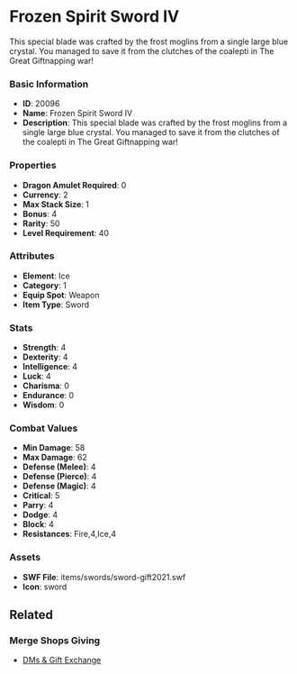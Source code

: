 # Frozen Spirit Sword IV

This special blade was crafted by the frost moglins from a single large blue crystal. You managed to save it from the clutches of the coalepti in The Great Giftnapping war!

### Basic Information

- **ID**: 20096
- **Name**: Frozen Spirit Sword IV
- **Description**: This special blade was crafted by the frost moglins from a single large blue crystal. You managed to save it from the clutches of the coalepti in The Great Giftnapping war!

### Properties

- **Dragon Amulet Required**: 0
- **Currency**: 2
- **Max Stack Size**: 1
- **Bonus**: 4
- **Rarity**: 50
- **Level Requirement**: 40

### Attributes

- **Element**: Ice
- **Category**: 1
- **Equip Spot**: Weapon
- **Item Type**: Sword

### Stats

- **Strength**: 4
- **Dexterity**: 4
- **Intelligence**: 4
- **Luck**: 4
- **Charisma**: 0
- **Endurance**: 0
- **Wisdom**: 0

### Combat Values

- **Min Damage**: 58
- **Max Damage**: 62
- **Defense (Melee)**: 4
- **Defense (Pierce)**: 4
- **Defense (Magic)**: 4
- **Critical**: 5
- **Parry**: 4
- **Dodge**: 4
- **Block**: 4
- **Resistances**: Fire,4,Ice,4

### Assets

- **SWF File**: items/swords/sword-gift2021.swf
- **Icon**: sword

## Related

### Merge Shops Giving

- [DMs & Gift Exchange](../merge-shops/340-dms-gift-exchange.md)

